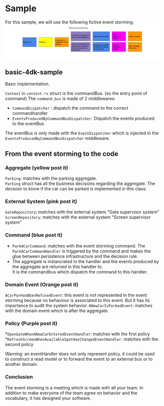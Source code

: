 # Sample
For this sample, we will use the following fictive event storming. <br/>
![](../../../docs/parking_event_storming.png)


## basic-4dk-sample
Basic implementation. <br />

`Context` in `context.rs` struct is the commandBus. (so the entry point of command)
The `command_bus` is made of 2 middlewares:
* `CommandDispatcher` : dispatch the command to the correct commandhandler
* `EventsProducedByCommandBusDispatcher`: Dispatch the events produced to the eventBus

The eventBus is only made with the `EventDispatcher` which is injected in the `EventsProducedByCommandBusDispatcher` middleware. 

## From the event storming to the code

### Aggregate (yellow post it)

`Parking`: matches with the parking aggregate. <br /> 
`Parking` struct has all the business decisions regarding the aggregate. The decision to know if the car can be parked is implemented in this class.<br />

### External System (pink post it)

`GateRepository`: matches with the external system "Gate supervisor system" <br/>
`ScreenRepository`: matches with the external system "Screen supervisor system"

### Command (blue post it)

* `ParkACarCommand`: matches with the event storming command. The `ParkACarCommandHandler` is triggered by the command and makes the glue between persistence infrastructure and the decision rule. 
* The aggregate is instanciated in the handler and the events produced by the aggregate are returned in this handler to.<br/>
It is the commandbus which dispatch the command to this handler.

### Domain Event (Orange post it)

`ACarParHasBEenRefusedEvent`: this event is not represented in the event storming because no behaviour is associated to this event. But it has its importance to audit the system behavior.
`ANewCarIsParkedEvent`: matches with the domain event which is after the aggregate.

### Policy (Purple post it)

*`OpenGateWhenANewCarEnteredEventHandler`: matches with the first policy
*`RefreshScreenWhenAvailableSpotHasChangedEventHandler`: matches with the second policy

Warning: an eventHandler does not only represent policy. it could be used to construct a read model or to forward the event to an external bus or to another domain.

### Conclusion
The event storming is a meeting which is made with all your team. In addition to make everyone of the team agree on behavior and the vocabulary, it has designed your software.